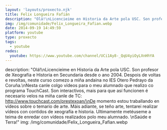 ```yaml
---
layout: 'layouts/proxecto.njk'
title: Felix Longueira Fafián
description: "Olá!\nLicencieime en Historia da Arte pola USC. Son profesor de Xeografía e Historia en Secundaria desde o ano 2004. Despois de voltas e revoltas, neste curso comezo a miña andaina no IES Otero Pedrayo da Coruña.\nNesta canle colgo vídeos para o meu alumnado que realizo co programa TouchCast. Son interactivos, mais para que así funcionen é necesario velos na miña canle de TC: http://www.touchcast.com/prestexoan/\nDe momento estou traballando en vídeos sobre o temario de arte. Máis adiante, se teño arte, tentarei realizar vídeos con contidos de xeografía e historia. Ultimamente metéuseme a teima de enredar con vídeos realizados polo meu alumnado. \nSaúde e Terra!"
img: /img/comunidade/Felix_Longueira_Fafian.webp
date: 2014-09-19 14:49:59
platform: youtube
type: proxecto
tags:
  - youtube
redes:
  youtube: https://www.youtube.com/channel/UCi1Ay8-_QqU4yiOyLXnHhYA
---
```

description: "Olá!\nLicencieime en Historia da Arte pola USC. Son profesor de Xeografía e Historia en Secundaria desde o ano 2004. Despois de voltas e revoltas, neste curso comezo a miña andaina no IES Otero Pedrayo da Coruña.\nNesta canle colgo vídeos para o meu alumnado que realizo co programa TouchCast. Son interactivos, mais para que así funcionen é necesario velos na miña canle de TC: http://www.touchcast.com/prestexoan/\nDe momento estou traballando en vídeos sobre o temario de arte. Máis adiante, se teño arte, tentarei realizar vídeos con contidos de xeografía e historia. Ultimamente metéuseme a teima de enredar con vídeos realizados polo meu alumnado. \nSaúde e Terra!"
img: /img/comunidade/Felix_Longueira_Fafian.webp
